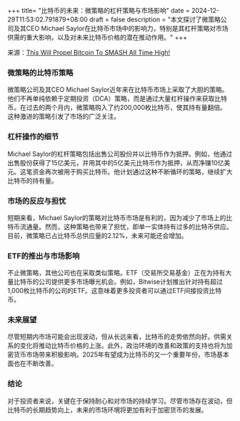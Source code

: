 +++
title= "比特币的未来：微策略的杠杆策略与市场影响"
date = 2024-12-29T11:53:02.791879+08:00
draft = false
description = "本文探讨了微策略公司及其CEO Michael Saylor在比特币市场中的影响力，特别是其杠杆策略对市场供需的重大影响，以及对未来比特币价格的潜在推动作用。"
+++

来源：[This Will Propel Bitcoin To SMASH All Time High!](https://www.youtube.com/watch?v=DRjD3cgSFqA)

### 微策略的比特币策略

微策略公司及其CEO Michael Saylor近年来在比特币市场上采取了大胆的策略。他们不再单纯依赖于定期投资（DCA）策略，而是通过大量杠杆操作来获取比特币。在过去的两个月内，微策略购入了约200,000枚比特币，使其持有量翻倍。这种激进的策略引发了市场的广泛关注。

### 杠杆操作的细节

Michael Saylor的杠杆策略包括出售公司股份并以比特币作为抵押。例如，他通过出售股份获得了15亿美元，并用其中的5亿美元比特币作为抵押，从而净赚10亿美元。这笔资金再次被用于购买比特币。他计划通过这种不断循环的策略，继续扩大比特币的持有量。

### 市场的反应与担忧

短期来看，Michael Saylor的策略对比特币市场是有利的，因为减少了市场上的比特币流通量。然而，这种策略也带来了担忧，即单一实体持有过多的比特币供应。目前，微策略已占比特币总供应量的2.12%，未来可能还会增加。

### ETF的推出与市场影响

不止微策略，其他公司也在采取类似策略。ETF（交易所交易基金）正在为持有大量比特币的公司提供更多市场曝光机会。例如，Bitwise计划推出针对持有超过1,000枚比特币的公司的ETF。这意味着更多投资者可以通过ETF间接投资比特币。

### 未来展望

尽管短期内市场可能会出现波动，但从长远来看，比特币的走势依然向好。供需关系的变化将推动比特币价格的上涨。此外，政治环境的改善和政策的支持也将为加密货币市场带来积极影响。2025年有望成为比特币的又一个重要年份，市场基本面也在不断改善。

### 结论

对于投资者来说，关键在于保持耐心和对市场的持续学习。尽管市场存在波动，但比特币的长期趋势向上，未来的市场环境将更加有利于加密货币的发展。